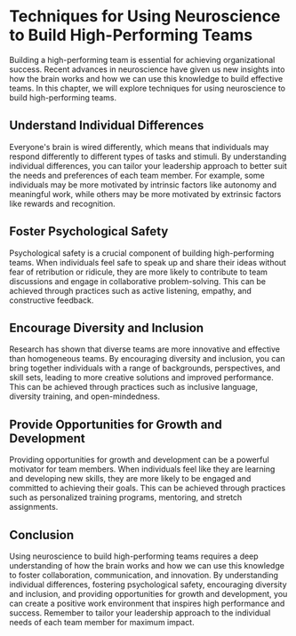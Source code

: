 Techniques for Using Neuroscience to Build High-Performing Teams
==============================================================================================================================

Building a high-performing team is essential for achieving organizational success. Recent advances in neuroscience have given us new insights into how the brain works and how we can use this knowledge to build effective teams. In this chapter, we will explore techniques for using neuroscience to build high-performing teams.

Understand Individual Differences
---------------------------------

Everyone's brain is wired differently, which means that individuals may respond differently to different types of tasks and stimuli. By understanding individual differences, you can tailor your leadership approach to better suit the needs and preferences of each team member. For example, some individuals may be more motivated by intrinsic factors like autonomy and meaningful work, while others may be more motivated by extrinsic factors like rewards and recognition.

Foster Psychological Safety
---------------------------

Psychological safety is a crucial component of building high-performing teams. When individuals feel safe to speak up and share their ideas without fear of retribution or ridicule, they are more likely to contribute to team discussions and engage in collaborative problem-solving. This can be achieved through practices such as active listening, empathy, and constructive feedback.

Encourage Diversity and Inclusion
---------------------------------

Research has shown that diverse teams are more innovative and effective than homogeneous teams. By encouraging diversity and inclusion, you can bring together individuals with a range of backgrounds, perspectives, and skill sets, leading to more creative solutions and improved performance. This can be achieved through practices such as inclusive language, diversity training, and open-mindedness.

Provide Opportunities for Growth and Development
------------------------------------------------

Providing opportunities for growth and development can be a powerful motivator for team members. When individuals feel like they are learning and developing new skills, they are more likely to be engaged and committed to achieving their goals. This can be achieved through practices such as personalized training programs, mentoring, and stretch assignments.

Conclusion
----------

Using neuroscience to build high-performing teams requires a deep understanding of how the brain works and how we can use this knowledge to foster collaboration, communication, and innovation. By understanding individual differences, fostering psychological safety, encouraging diversity and inclusion, and providing opportunities for growth and development, you can create a positive work environment that inspires high performance and success. Remember to tailor your leadership approach to the individual needs of each team member for maximum impact.
